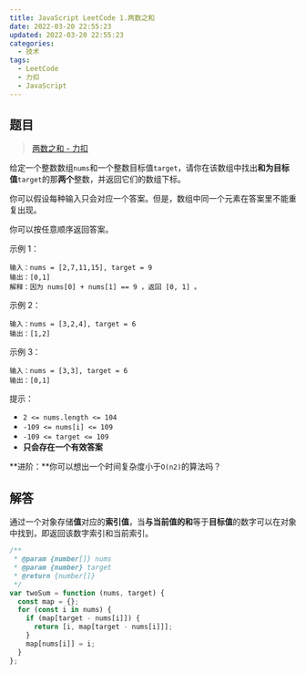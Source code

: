 ```yaml
---
title: JavaScript LeetCode 1.两数之和
date: 2022-03-20 22:55:23
updated: 2022-03-20 22:55:23
categories:
  - 技术
tags:
  - LeetCode
  - 力扣
  - JavaScript
---
```


<!--more-->

## 题目

> [两数之和 - 力扣](https://leetcode-cn.com/problems/two-sum/)

给定一个整数数组`nums`和一个整数目标值`target`，请你在该数组中找出**和为目标值**`target`的那**两个**整数，并返回它们的数组下标。

你可以假设每种输入只会对应一个答案。但是，数组中同一个元素在答案里不能重复出现。

你可以按任意顺序返回答案。

示例 1：

```
输入：nums = [2,7,11,15], target = 9
输出：[0,1]
解释：因为 nums[0] + nums[1] == 9 ，返回 [0, 1] 。
```

示例 2：

```
输入：nums = [3,2,4], target = 6
输出：[1,2]
```

示例 3：

```
输入：nums = [3,3], target = 6
输出：[0,1]
```

提示：

- `2 <= nums.length <= 104`
- `-109 <= nums[i] <= 109`
- `-109 <= target <= 109`
- **只会存在一个有效答案**

**进阶：**你可以想出一个时间复杂度小于`O(n2)`的算法吗？

## 解答

通过一个对象存储**值**对应的**索引值**，当**与当前值的和**等于**目标值**的数字可以在对象中找到，即返回该数字索引和当前索引。

```js
/**
 * @param {number[]} nums
 * @param {number} target
 * @return {number[]}
 */
var twoSum = function (nums, target) {
  const map = {};
  for (const i in nums) {
    if (map[target - nums[i]]) {
      return [i, map[target - nums[i]]];
    }
    map[nums[i]] = i;
  }
};
```
